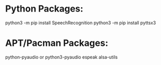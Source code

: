 # Python Packages:
python3 -m pip install SpeechRecognition
python3 -m pip install pyttsx3

# APT/Pacman Packages:
python-pyaudio or python3-pyaudio
espeak
alsa-utils

